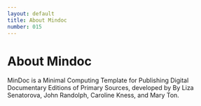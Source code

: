 ```yaml
---
layout: default
title: About Mindoc
number: 015
---
```


# About Mindoc

MinDoc is a Minimal Computing Template for Publishing Digital Documentary Editions of Primary Sources, developed by
By Liza Senatorova, John Randolph, Caroline Kness, and Mary Ton.
